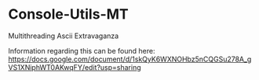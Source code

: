 # Console-Utils-MT
Multithreading Ascii Extravaganza

Information regarding this can be found here: https://docs.google.com/document/d/1skQyK6WXNOHbz5nCQGSu278A_gVS1XNiphWT0AKwqFY/edit?usp=sharing
